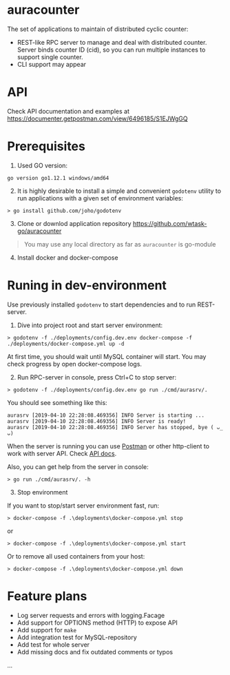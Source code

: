 # auracounter
The set of applications to maintain of distributed cyclic counter:

* REST-like RPC server to manage and deal with distributed counter. Server binds counter ID (cid), so you can run multiple instances to support single counter.
* CLI support may appear

# API
Check API documentation and examples at https://documenter.getpostman.com/view/6496185/S1EJWgGQ

# Prerequisites

1. Used GO version:

```
go version go1.12.1 windows/amd64
```

2. It is highly desirable to install a simple and convenient `godotenv` utility to run applications with a given set of environment variables:

```
> go install github.com/joho/godotenv
```

3. Clone or downlod application repository https://github.com/wtask-go/auracounter


> You may use any local directory as far as `auracounter` is go-module

4. Install docker and docker-compose

# Runing in dev-environment

Use previously installed `godotenv` to start dependencies and to run REST-server.

1. Dive into project root and start server environment:

```
> godotenv -f ./deployments/config.dev.env docker-compose -f ./deployments/docker-compose.yml up -d
```

At first time, you should wait until MySQL container will start. You may check progress by open docker-compose logs.

2. Run RPC-server in console, press Ctrl+C to stop server:

```
> godotenv -f ./deployments/config.dev.env go run ./cmd/aurasrv/.
```
You should see something like this:

```
aurasrv [2019-04-10 22:28:08.469356] INFO Server is starting ...
aurasrv [2019-04-10 22:28:08.469356] INFO Server is ready!
aurasrv [2019-04-10 22:28:08.469356] INFO Server has stopped, bye ( ᴗ_ ᴗ)
```
When the server is running you can use [Postman](https://www.getpostman.com/) or other http-client to work with server API. Check [API docs](https://github.com/wtask-go/auracounter).

Also, you can get help from the server in console:

```
> go run ./cmd/aurasrv/. -h
```

3. Stop environment

If you want to stop/start server environment fast, run:

```
> docker-compose -f .\deployments\docker-compose.yml stop
```

or

```
> docker-compose -f .\deployments\docker-compose.yml start
```

Or to remove all used containers from your host:

```
> docker-compose -f .\deployments\docker-compose.yml down
```

# Feature plans

* Log server requests and errors with logging.Facage
* Add support for OPTIONS method (HTTP) to expose API
* Add support for `make`
* Add integration test for MySQL-repository
* Add test for whole server
* Add missing docs and fix outdated comments or typos

...
